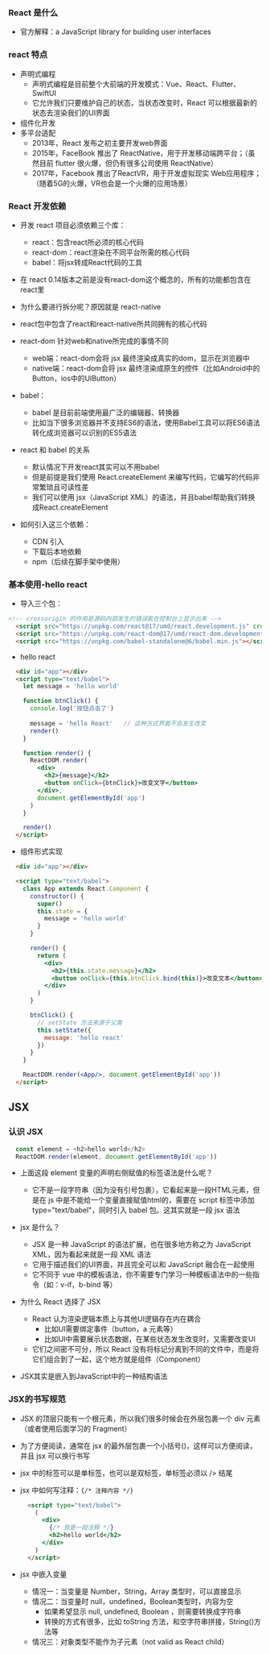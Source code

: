 ### React 是什么
- 官方解释：a JavaScript library for building user interfaces

### react 特点
- 声明式编程
  + 声明式编程是目前整个大前端的开发模式：Vue、React、Flutter、SwiftUI
  + 它允许我们只要维护自己的状态，当状态改变时，React 可以根据最新的状态去渲染我们的UI界面
- 组件化开发
- 多平台适配
  + 2013年，React 发布之初主要开发web界面
  + 2015年，FaceBook 推出了 ReactNative，用于开发移动端跨平台；（虽然目前 flutter 很火爆，但仍有很多公司使用 ReactNative）
  + 2017年，Facebook 推出了ReactVR，用于开发虚拟现实 Web应用程序；（随着5G的火爆，VR也会是一个火爆的应用场景）

### React 开发依赖
- 开发 react 项目必须依赖三个库：
  + react：包含react所必须的核心代码
  + react-dom：react渲染在不同平台所需的核心代码
  + babel：将jsx转成React代码的工具

- 在 react 0.14版本之前是没有react-dom这个概念的，所有的功能都包含在react里
- 为什么要进行拆分呢？原因就是 react-native
- react包中包含了react和react-native所共同拥有的核心代码
- react-dom 针对web和native所完成的事情不同
  + web端：react-dom会将 jsx 最终渲染成真实的dom，显示在浏览器中
  + native端：react-dom会将 jsx 最终渲染成原生的控件（比如Android中的Button，ios中的UIButton）

- babel：
  + babel 是目前前端使用最广泛的编辑器、转换器
  + 比如当下很多浏览器并不支持ES6的语法，使用Babel工具可以将ES6语法转化成浏览器可以识别的ES5语法

- react 和 babel 的关系
  + 默认情况下开发react其实可以不用babel
  + 但是前提是我们使用 React.createElement 来编写代码，它编写的代码非常繁琐且可读性差
  + 我们可以使用 jsx（JavaScript XML）的语法，并且babel帮助我们转换成React.createElement 

- 如何引入这三个依赖：
  + CDN 引入
  + 下载后本地依赖
  + npm（后续在脚手架中使用）

### 基本使用-hello react
- 导入三个包：
```html
<!-- crossorigin 的作用是源码内部发生的错误能在控制台上显示出来 -->
  <script src="https://unpkg.com/react@17/umd/react.development.js" crossorigin></script>
  <script src="https://unpkg.com/react-dom@17/umd/react-dom.development.js" crossorigin></script>
  <script src="https://unpkg.com/babel-standalone@6/babel.min.js"></script>
```

- hello react
```html
  <div id="app"></div>
  <script type="text/babel">
    let message = 'hello world'

    function btnClick() {
      console.log('按钮点击了')
      
      message = 'hello React'   // 这种方式界面不会发生改变
      render()
    }

    function render() {
      ReactDOM.render(
        <div>
          <h2>{message}</h2>
          <button onClick={btnClick}>改变文字</button>
        </div>,
        document.getElementById('app')
      )
    }

    render()
  </script>
```
- 组件形式实现
```html
  <div id="app"></div>

  <script type="text/babel">
    class App extends React.Component {
      constructor() {
        super()
        this.state = {
          message = 'hello world'
        }
      }

      render() {
        return (
          <div>
            <h2>{this.state.message}</h2>
            <button onClick={this.btnClick.bind(this)}>改变文本</button>
          </div>
        )
      }

      btnClick() {
        // setState 方法来源于父类
        this.setState({
          message: 'hello react'
        })
      }
    }

    ReactDOM.render(<App/>, document.getElementById('app'))
  </script>
```

## JSX
### 认识 JSX
```js
  const element = <h2>hello world</h2>
  ReactDOM.render(element, document.getElementById('app'))
```
- 上面这段 element 变量的声明右侧赋值的标签语法是什么呢？
  + 它不是一段字符串（因为没有引号包裹），它看起来是一段HTML元素，但是在 js 中是不能给一个变量直接赋值html的，需要在 script 标签中添加 type="text/babel"，同时引入 babel 包。这其实就是一段 jsx 语法

- jsx 是什么？
  + JSX 是一种 JavaScript 的语法扩展，也在很多地方称之为 JavaScript XML，因为看起来就是一段 XML 语法
  + 它用于描述我们的UI界面，并且完全可以和 JavaScript 融合在一起使用
  + 它不同于 vue 中的模板语法，你不需要专门学习一种模板语法中的一些指令（如：v-if，b-bind 等）

- 为什么 React 选择了 JSX
  + React 认为渲染逻辑本质上与其他UI逻辑存在内在耦合
    - 比如UI需要绑定事件（button，a 元素等）
    - 比如UI中需要展示状态数据，在某些状态发生改变时，又需要改变UI
  + 它们之间密不可分，所以 React 没有将标记分离到不同的文件中，而是将它们组合到了一起，这个地方就是组件（Component）

- JSX其实是嵌入到JavaScript中的一种结构语法

### JSX的书写规范
- JSX 的顶层只能有一个根元素，所以我们很多时候会在外层包裹一个 div 元素（或者使用后面学习的 Fragment）
- 为了方便阅读，通常在 jsx 的最外层包裹一个小括号()，这样可以方便阅读，并且 jsx 可以换行书写
- jsx 中的标签可以是单标签，也可以是双标签，单标签必须以 /> 结尾

- jsx 中如何写注释：`{/* 注释内容 */}`
  ```html
    <script type="text/babel">
      (
        <div>
          {/* 我是一段注释 */}
          <h2>hello world</h2>
        </div>
      )
    </script>
  ```

- jsx 中嵌入变量
  + 情况一：当变量是 Number，String，Array 类型时，可以直接显示
  + 情况二：当变量时 null，undefined，Boolean类型时，内容为空
    - 如果希望显示 null, undefined, Boolean ，则需要转换成字符串
    - 转换的方式有很多，比如 toString 方法，和空字符串拼接，String()方法等
  + 情况三：对象类型不能作为子元素（not valid as React child）